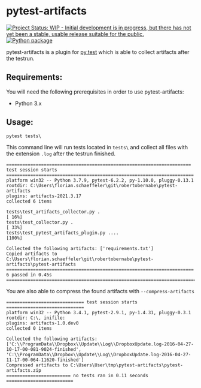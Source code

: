 # pytest-artifacts
[![Project Status: WIP - Initial development is in progress, but there has not yet been a stable, usable release suitable for the public.](http://www.repostatus.org/badges/latest/wip.svg)](http://www.repostatus.org/#wip)
[![Python package](https://github.com/robertobernabe/pytest-artifacts/actions/workflows/python-package.yml/badge.svg)](https://github.com/robertobernabe/pytest-artifacts/actions/workflows/python-package.yml)

pytest-artifacts is a plugin for [py.test](https://pytest.org) which is able to collect artifacts after the testrun.


## Requirements:

You will need the following prerequisites in order to use pytest-artifacts:

- Python 3.x


## Usage:

    pytest tests\
    
This command line will run tests located in `tests\` and collect all files with the extension `.log` after the testrun finished.
  
 
     
    ===================================================================== test session starts ====================================================================== 
    platform win32 -- Python 3.7.9, pytest-6.2.2, py-1.10.0, pluggy-0.13.1
    rootdir: C:\Users\florian.schaeffeler\git\robertobernabe\pytest-artifacts
    plugins: artifacts-2021.3.17
    collected 6 items                                                                                                                                                

    tests\test_artifacts_collector.py .                                                                                                                       [ 16%] 
    tests\test_collector.py .                                                                                                                                 [ 33%] 
    tests\test_pytest_artifacts_plugin.py ....                                                                                                                [100%] 

    Collected the following artifacts: ['requirements.txt']
    Copied artifacts to C:\Users\florian.schaeffeler\git\robertobernabe\pytest-artifacts\pytest-artifacts
    ====================================================================== 6 passed in 0.45s ======================================================================= 


You are also able to compress the found artifacts with `--compress-artifacts`
        
    

    ============================= test session starts =============================
    platform win32 -- Python 3.4.1, pytest-2.9.1, py-1.4.31, pluggy-0.3.1
    rootdir: C:\, inifile:
    plugins: artifacts-1.0.dev0
    collected 0 items
    
    Collected the following artifacts: ['C:\\ProgramData\\Dropbox\\Update\\Log\\DropboxUpdate.log-2016-04-27-10-17-00-081-9024-finished', 'C:\\ProgramData\\Dropbox\\Update\\Log\\DropboxUpdate.log-2016-04-27-11-17-00-064-11620-finished']
    Compressed artifacts to C:\Users\User\tmp\pytest-artifacts\pytest-artifacts.zip
    ======================== no tests ran in 0.11 seconds =========================

